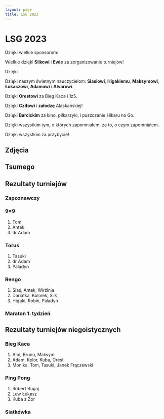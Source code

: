 ```yaml
---
layout: page
title: LSG 2023
---
```


# LSG 2023

Dzięki wielkie sponsorom: 

Wielkie dzięki **Silkowi** i **Ewie** za zorganizowanie turniejów!

Dzięki

Dzięki naszym świetnym nauczycielom: **Siasiowi**, **Higakiemu**, **Maksymowi**, **Łukaszowi**, **Adamowi** i **Alvarowi**.

Dzięki **Orestowi** za Bieg Kaca i 1z5.

Dzięki **Czifowi** i **załodzę** Alaskańskiej!

Dzięki **Barcickim** za kino, piłkarzyki, i puszczanie Hikaru no Go.

Dzięki wszystkim tym, o których zapomniałem, za to, o czym zapomniałem.

Dzięki wszystkim za przybycie!

## Zdjęcia


## Tsumego


## Rezultaty turniejów

### Zapoznawczy



### 9&times;9

1. Tom
2. Antek
3. dr Adam

### Torus

1. Tasuki
2. dr Adam
3. Paladyn

### Rengo

1. Siaś, Antek, Wirżinia
2. Dariatka, Kolorek, Silk
3. Higaki, Robin, Paladyn

### Maraton 1. tydzień

## Rezultaty turniejów niegoistycznych

### Bieg Kaca

1. Albi, Bruno, Maksym
2. Adam, Kolor, Kuba, Orest
3. Monika, Tom, Tasuki, Janek Frączewski

### Ping Pong

1. Robert Bugaj
2. Lew Łukasz
3. Kuba z Żor

### Siatkówka

